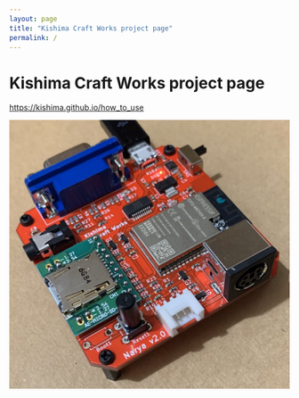 ```yaml
---
layout: page
title: "Kishima Craft Works project page"
permalink: /
---
```



# Kishima Craft Works project page

https://kishima.github.io/how_to_use



<img src="images/Narya2.0.jpg" alt="test">
